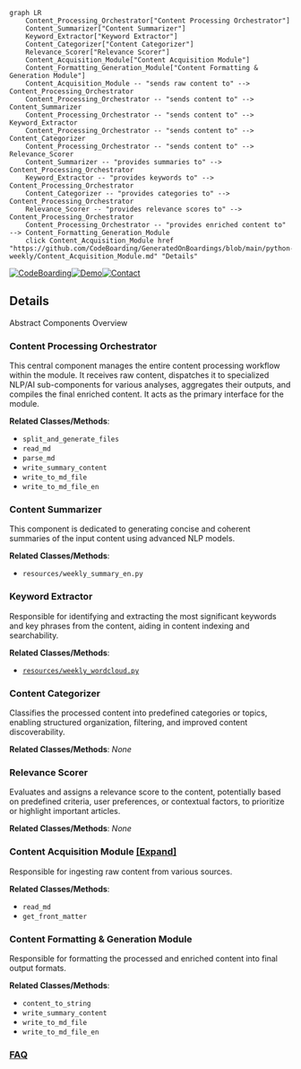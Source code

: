 ```mermaid
graph LR
    Content_Processing_Orchestrator["Content Processing Orchestrator"]
    Content_Summarizer["Content Summarizer"]
    Keyword_Extractor["Keyword Extractor"]
    Content_Categorizer["Content Categorizer"]
    Relevance_Scorer["Relevance Scorer"]
    Content_Acquisition_Module["Content Acquisition Module"]
    Content_Formatting_Generation_Module["Content Formatting & Generation Module"]
    Content_Acquisition_Module -- "sends raw content to" --> Content_Processing_Orchestrator
    Content_Processing_Orchestrator -- "sends content to" --> Content_Summarizer
    Content_Processing_Orchestrator -- "sends content to" --> Keyword_Extractor
    Content_Processing_Orchestrator -- "sends content to" --> Content_Categorizer
    Content_Processing_Orchestrator -- "sends content to" --> Relevance_Scorer
    Content_Summarizer -- "provides summaries to" --> Content_Processing_Orchestrator
    Keyword_Extractor -- "provides keywords to" --> Content_Processing_Orchestrator
    Content_Categorizer -- "provides categories to" --> Content_Processing_Orchestrator
    Relevance_Scorer -- "provides relevance scores to" --> Content_Processing_Orchestrator
    Content_Processing_Orchestrator -- "provides enriched content to" --> Content_Formatting_Generation_Module
    click Content_Acquisition_Module href "https://github.com/CodeBoarding/GeneratedOnBoardings/blob/main/python-weekly/Content_Acquisition_Module.md" "Details"
```

[![CodeBoarding](https://img.shields.io/badge/Generated%20by-CodeBoarding-9cf?style=flat-square)](https://github.com/CodeBoarding/GeneratedOnBoardings)[![Demo](https://img.shields.io/badge/Try%20our-Demo-blue?style=flat-square)](https://www.codeboarding.org/demo)[![Contact](https://img.shields.io/badge/Contact%20us%20-%20contact@codeboarding.org-lightgrey?style=flat-square)](mailto:contact@codeboarding.org)

## Details

Abstract Components Overview

### Content Processing Orchestrator
This central component manages the entire content processing workflow within the module. It receives raw content, dispatches it to specialized NLP/AI sub-components for various analyses, aggregates their outputs, and compiles the final enriched content. It acts as the primary interface for the module.


**Related Classes/Methods**:

- `split_and_generate_files`
- `read_md`
- `parse_md`
- `write_summary_content`
- `write_to_md_file`
- `write_to_md_file_en`


### Content Summarizer
This component is dedicated to generating concise and coherent summaries of the input content using advanced NLP models.


**Related Classes/Methods**:

- `resources/weekly_summary_en.py`


### Keyword Extractor
Responsible for identifying and extracting the most significant keywords and key phrases from the content, aiding in content indexing and searchability.


**Related Classes/Methods**:

- <a href="https://github.com/chinesehuazhou/python-weekly/blob/main/resources/weekly_wordcloud.py" target="_blank" rel="noopener noreferrer">`resources/weekly_wordcloud.py`</a>


### Content Categorizer
Classifies the processed content into predefined categories or topics, enabling structured organization, filtering, and improved content discoverability.


**Related Classes/Methods**: _None_

### Relevance Scorer
Evaluates and assigns a relevance score to the content, potentially based on predefined criteria, user preferences, or contextual factors, to prioritize or highlight important articles.


**Related Classes/Methods**: _None_

### Content Acquisition Module [[Expand]](./Content_Acquisition_Module.md)
Responsible for ingesting raw content from various sources.


**Related Classes/Methods**:

- `read_md`
- `get_front_matter`


### Content Formatting & Generation Module
Responsible for formatting the processed and enriched content into final output formats.


**Related Classes/Methods**:

- `content_to_string`
- `write_summary_content`
- `write_to_md_file`
- `write_to_md_file_en`




### [FAQ](https://github.com/CodeBoarding/GeneratedOnBoardings/tree/main?tab=readme-ov-file#faq)